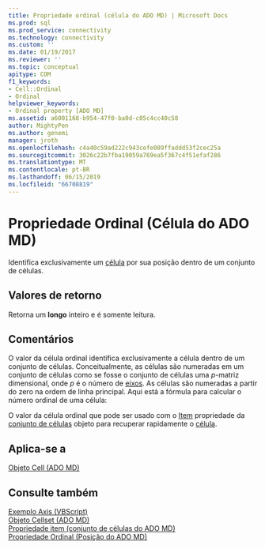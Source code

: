 ```yaml
---
title: Propriedade ordinal (célula do ADO MD) | Microsoft Docs
ms.prod: sql
ms.prod_service: connectivity
ms.technology: connectivity
ms.custom: ''
ms.date: 01/19/2017
ms.reviewer: ''
ms.topic: conceptual
apitype: COM
f1_keywords:
- Cell::Ordinal
- Ordinal
helpviewer_keywords:
- Ordinal property [ADO MD]
ms.assetid: a6001168-b954-47f0-ba0d-c05c4cc40c58
author: MightyPen
ms.author: genemi
manager: jroth
ms.openlocfilehash: c4a40c59ad222c943cefe089ffaddd53f2cec25a
ms.sourcegitcommit: 3026c22b7fba19059a769ea5f367c4f51efaf286
ms.translationtype: MT
ms.contentlocale: pt-BR
ms.lasthandoff: 06/15/2019
ms.locfileid: "66708819"
---
```

# <a name="ordinal-property-ado-md-cell"></a>Propriedade Ordinal (Célula do ADO MD)
Identifica exclusivamente um [célula](../../../ado/reference/ado-md-api/cell-object-ado-md.md) por sua posição dentro de um conjunto de células.  
  
## <a name="return-values"></a>Valores de retorno  
 Retorna um **longo** inteiro e é somente leitura.  
  
## <a name="remarks"></a>Comentários  
 O valor da célula ordinal identifica exclusivamente a célula dentro de um conjunto de células. Conceitualmente, as células são numeradas em um conjunto de células como se fosse o conjunto de células uma *p*-matriz dimensional, onde *p* é o número de [eixos](../../../ado/reference/ado-md-api/axes-collection-ado-md.md). As células são numeradas a partir do zero na ordem de linha principal. Aqui está a fórmula para calcular o número ordinal de uma célula:  
  
 O valor da célula ordinal que pode ser usado com o [Item](../../../ado/reference/ado-md-api/item-property-ado-md-cellset.md) propriedade da [conjunto de células](../../../ado/reference/ado-md-api/cellset-object-ado-md.md) objeto para recuperar rapidamente o [célula](../../../ado/reference/ado-md-api/cell-object-ado-md.md).  
  
## <a name="applies-to"></a>Aplica-se a  
 [Objeto Cell (ADO MD)](../../../ado/reference/ado-md-api/cell-object-ado-md.md)  
  
## <a name="see-also"></a>Consulte também  
 [Exemplo Axis (VBScript)](../../../ado/reference/ado-md-api/axis-example-vbscript.md)   
 [Objeto Cellset (ADO MD)](../../../ado/reference/ado-md-api/cellset-object-ado-md.md)   
 [Propriedade item (conjunto de células do ADO MD)](../../../ado/reference/ado-md-api/item-property-ado-md-cellset.md)   
 [Propriedade Ordinal (Posição do ADO MD)](../../../ado/reference/ado-md-api/ordinal-property-ado-md-position.md)
